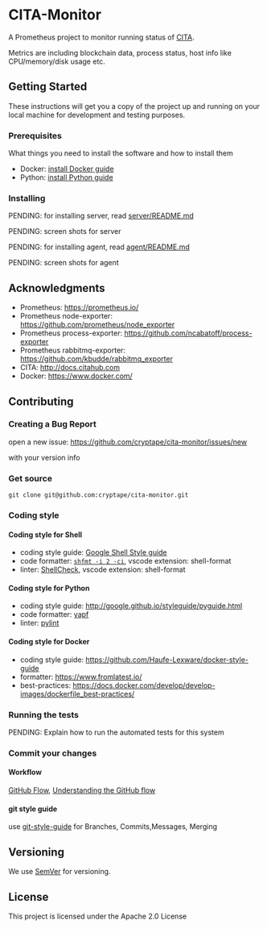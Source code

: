 # CITA-Monitor

A Prometheus project to monitor running status of [CITA](https://github.com/cryptape/cita).

Metrics are including blockchain data, process status, host info like CPU/memory/disk usage etc.

## Getting Started

These instructions will get you a copy of the project up and running on your local machine for development and testing purposes.

### Prerequisites

What things you need to install the software and how to install them

* Docker: [install Docker guide](https://docs.docker.com/install/)
* Python: [install Python guide](https://docs.python-guide.org/starting/installation/)

### Installing

PENDING: for installing server, read [server/README.md](server/README.md)

PENDING: screen shots for server

PENDING: for installing agent, read [agent/README.md](agent/README.md)

PENDING: screen shots for agent


## Acknowledgments

* Prometheus: https://prometheus.io/
* Prometheus node-exporter: https://github.com/prometheus/node_exporter
* Prometheus process-exporter: https://github.com/ncabatoff/process-exporter
* Prometheus rabbitmq-exporter: https://github.com/kbudde/rabbitmq_exporter
* CITA: http://docs.citahub.com
* Docker: https://www.docker.com/

## Contributing

### Creating a Bug Report

open a new issue: https://github.com/cryptape/cita-monitor/issues/new 

with your version info

### Get source

```
git clone git@github.com:cryptape/cita-monitor.git
```

### Coding style

#### Coding style for Shell

* coding style guide: [Google Shell Style guide](https://google.github.io/styleguide/shell.xml)
* code formatter: [`shfmt -i 2 -ci`](https://github.com/mvdan/sh#shfmt), vscode extension: shell-format
* linter: [ShellCheck](https://github.com/koalaman/shellcheck), vscode extension: shell-format


#### Coding style for Python

* coding style guide: http://google.github.io/styleguide/pyguide.html
* code formatter: [yapf](https://github.com/google/yapf)
* linter: [pylint](https://www.pylint.org/)

#### Coding style for Docker

* coding style guide: https://github.com/Haufe-Lexware/docker-style-guide
* formatter: https://www.fromlatest.io/
* best-practices: https://docs.docker.com/develop/develop-images/dockerfile_best-practices/


### Running the tests

PENDING: Explain how to run the automated tests for this system


### Commit your changes

#### Workflow

[GitHub Flow](https://help.github.com/en/articles/github-flow), [Understanding the GitHub flow](https://guides.github.com/introduction/flow/)

#### git style guide

use [git-style-guide](https://github.com/agis/git-style-guide) for Branches, Commits,Messages, Merging


## Versioning

We use [SemVer](http://semver.org/) for versioning.

## License

This project is licensed under the Apache 2.0 License

